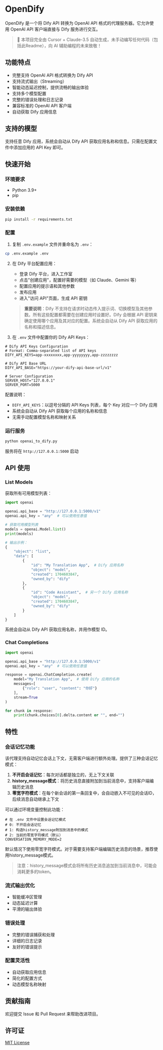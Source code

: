 # OpenDify

OpenDify 是一个将 Dify API 转换为 OpenAI API 格式的代理服务器。它允许使用 OpenAI API 客户端直接与 Dify 服务进行交互。

> 🌟 本项目完全由 Cursor + Claude-3.5 自动生成，未手动编写任何代码（包括此Readme），向 AI 辅助编程的未来致敬！

## 功能特点

- 完整支持 OpenAI API 格式转换为 Dify API
- 支持流式输出（Streaming）
- 智能动态延迟控制，提供流畅的输出体验
- 支持多个模型配置
- 完整的错误处理和日志记录
- 兼容标准的 OpenAI API 客户端
- 自动获取 Dify 应用信息

## 支持的模型

支持任意 Dify 应用，系统会自动从 Dify API 获取应用名称和信息。只需在配置文件中添加应用的 API Key 即可。

## 快速开始

### 环境要求

- Python 3.9+
- pip

### 安装依赖

```bash
pip install -r requirements.txt
```

### 配置

1. 复制 `.env.example` 文件并重命名为 `.env`：
```bash
cp .env.example .env
```

2. 在 Dify 平台配置应用：
   - 登录 Dify 平台，进入工作室
   - 点击"创建应用"，配置好需要的模型（如 Claude、Gemini 等）
   - 配置应用的提示语和其他参数
   - 发布应用
   - 进入"访问 API"页面，生成 API 密钥

   > **重要说明**：Dify 不支持在请求时动态传入提示词、切换模型及其他参数。所有这些配置都需要在创建应用时设置好。Dify 会根据 API 密钥来确定使用哪个应用及其对应的配置。系统会自动从 Dify API 获取应用的名称和描述信息。

3. 在 `.env` 文件中配置你的 Dify API Keys：
```env
# Dify API Keys Configuration
# Format: Comma-separated list of API keys
DIFY_API_KEYS=app-xxxxxxxx,app-yyyyyyyy,app-zzzzzzzz

# Dify API Base URL
DIFY_API_BASE="https://your-dify-api-base-url/v1"

# Server Configuration
SERVER_HOST="127.0.0.1"
SERVER_PORT=5000
```

配置说明：
- `DIFY_API_KEYS`：以逗号分隔的 API Keys 列表，每个 Key 对应一个 Dify 应用
- 系统会自动从 Dify API 获取每个应用的名称和信息
- 无需手动配置模型名称和映射关系

### 运行服务

```bash
python openai_to_dify.py
```

服务将在 `http://127.0.0.1:5000` 启动

## API 使用

### List Models

获取所有可用模型列表：

```python
import openai

openai.api_base = "http://127.0.0.1:5000/v1"
openai.api_key = "any"  # 可以使用任意值

# 获取可用模型列表
models = openai.Model.list()
print(models)

# 输出示例：
{
    "object": "list",
    "data": [
        {
            "id": "My Translation App",  # Dify 应用名称
            "object": "model",
            "created": 1704603847,
            "owned_by": "dify"
        },
        {
            "id": "Code Assistant",  # 另一个 Dify 应用名称
            "object": "model",
            "created": 1704603847,
            "owned_by": "dify"
        }
    ]
}
```

系统会自动从 Dify API 获取应用名称，并用作模型 ID。

### Chat Completions

```python
import openai

openai.api_base = "http://127.0.0.1:5000/v1"
openai.api_key = "any"  # 可以使用任意值

response = openai.ChatCompletion.create(
    model="My Translation App",  # 使用 Dify 应用的名称
    messages=[
        {"role": "user", "content": "你好"}
    ],
    stream=True
)

for chunk in response:
    print(chunk.choices[0].delta.content or "", end="")
```

## 特性

### 会话记忆功能

该代理支持自动记忆会话上下文，无需客户端进行额外处理。提供了三种会话记忆模式：

1. **不开启会话记忆**：每次对话都是独立的，无上下文关联
2. **history_message模式**：将历史消息直接附加到当前消息中，支持客户端编辑历史消息
3. **零宽字符模式**：在每个新会话的第一条回复中，会自动嵌入不可见的会话ID，后续消息自动继承上下文

可以通过环境变量控制此功能：

```shell
# 在 .env 文件中设置会话记忆模式
# 0: 不开启会话记忆
# 1: 构造history_message附加到消息中的模式
# 2: 当前的零宽字符模式（默认）
CONVERSATION_MEMORY_MODE=2
```

默认情况下使用零宽字符模式。对于需要支持客户端编辑历史消息的场景，推荐使用history_message模式。

> 注意：history_message模式会将所有历史消息追加到当前消息中，可能会消耗更多的token。

### 流式输出优化

- 智能缓冲区管理
- 动态延迟计算
- 平滑的输出体验

### 错误处理

- 完整的错误捕获和处理
- 详细的日志记录
- 友好的错误提示

### 配置灵活性

- 自动获取应用信息
- 简化的配置方式
- 动态模型名称映射

## 贡献指南

欢迎提交 Issue 和 Pull Request 来帮助改进项目。

## 许可证

[MIT License](LICENSE) 